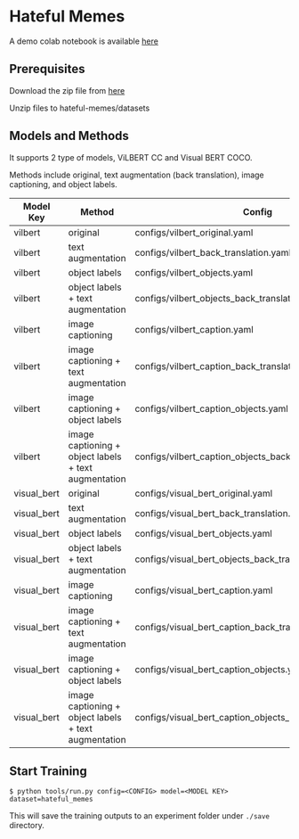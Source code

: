 # Hateful Memes

A demo colab notebook is available [here](https://colab.research.google.com/drive/15CxLPwDXVS2ypPWP2eoV2RDbGwSpY61d?usp=sharing)

## Prerequisites

Download the zip file from [here](https://drive.google.com/file/d/1YJKmx4HaymEUBP-u93IFDT9UH-V1dCu5/view?usp=sharing)

Unzip files to hateful-memes/datasets

## Models and Methods

It supports 2 type of models, ViLBERT CC and Visual BERT COCO.

Methods include original, text augmentation (back translation), image captioning, and object labels.

| Model Key   | Method                                               | Config                                                    |
|-------------|------------------------------------------------------|-----------------------------------------------------------|
| vilbert     | original                                             | configs/vilbert_original.yaml                             |
| vilbert     | text augmentation                                    | configs/vilbert_back_translation.yaml                     |
| vilbert     | object labels                                        | configs/vilbert_objects.yaml                              |
| vilbert     | object labels + text augmentation                    | configs/vilbert_objects_back_translation.yaml             |
| vilbert     | image captioning                                     | configs/vilbert_caption.yaml                              |
| vilbert     | image captioning + text augmentation                 | configs/vilbert_caption_back_translation.yaml             |
| vilbert     | image captioning + object labels                     | configs/vilbert_caption_objects.yaml                      |
| vilbert     | image captioning + object labels + text augmentation | configs/vilbert_caption_objects_back_translation.yaml     |
| visual_bert | original                                             | configs/visual_bert_original.yaml                         |
| visual_bert | text augmentation                                    | configs/visual_bert_back_translation.yaml                 |
| visual_bert | object labels                                        | configs/visual_bert_objects.yaml                          |
| visual_bert | object labels + text augmentation                    | configs/visual_bert_objects_back_translation.yaml         |
| visual_bert | image captioning                                     | configs/visual_bert_caption.yaml                          |
| visual_bert | image captioning + text augmentation                 | configs/visual_bert_caption_back_translation.yaml         |
| visual_bert | image captioning + object labels                     | configs/visual_bert_caption_objects.yaml                  |
| visual_bert | image captioning + object labels + text augmentation | configs/visual_bert_caption_objects_back_translation.yaml |

## Start Training

`$ python tools/run.py config=<CONFIG> model=<MODEL KEY> dataset=hateful_memes`

This will save the training outputs to an experiment folder under `./save` directory.
